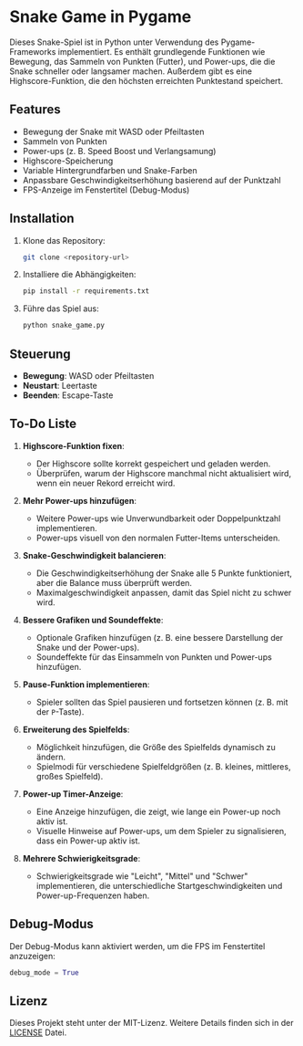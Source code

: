 
# Snake Game in Pygame

Dieses Snake-Spiel ist in Python unter Verwendung des Pygame-Frameworks implementiert. Es enthält grundlegende Funktionen wie Bewegung, das Sammeln von Punkten (Futter), und Power-ups, die die Snake schneller oder langsamer machen. Außerdem gibt es eine Highscore-Funktion, die den höchsten erreichten Punktestand speichert.

## Features

- Bewegung der Snake mit WASD oder Pfeiltasten
- Sammeln von Punkten
- Power-ups (z. B. Speed Boost und Verlangsamung)
- Highscore-Speicherung
- Variable Hintergrundfarben und Snake-Farben
- Anpassbare Geschwindigkeitserhöhung basierend auf der Punktzahl
- FPS-Anzeige im Fenstertitel (Debug-Modus)

## Installation

1. Klone das Repository:
   ```bash
   git clone <repository-url>
   ```
2. Installiere die Abhängigkeiten:
   ```bash
   pip install -r requirements.txt
   ```
3. Führe das Spiel aus:
   ```bash
   python snake_game.py
   ```

## Steuerung

- **Bewegung**: WASD oder Pfeiltasten
- **Neustart**: Leertaste
- **Beenden**: Escape-Taste

## To-Do Liste

1. **Highscore-Funktion fixen**: 
   - Der Highscore sollte korrekt gespeichert und geladen werden. 
   - Überprüfen, warum der Highscore manchmal nicht aktualisiert wird, wenn ein neuer Rekord erreicht wird.

2. **Mehr Power-ups hinzufügen**:
   - Weitere Power-ups wie Unverwundbarkeit oder Doppelpunktzahl implementieren.
   - Power-ups visuell von den normalen Futter-Items unterscheiden.

3. **Snake-Geschwindigkeit balancieren**:
   - Die Geschwindigkeitserhöhung der Snake alle 5 Punkte funktioniert, aber die Balance muss überprüft werden.
   - Maximalgeschwindigkeit anpassen, damit das Spiel nicht zu schwer wird.

4. **Bessere Grafiken und Soundeffekte**:
   - Optionale Grafiken hinzufügen (z. B. eine bessere Darstellung der Snake und der Power-ups).
   - Soundeffekte für das Einsammeln von Punkten und Power-ups hinzufügen.

5. **Pause-Funktion implementieren**:
   - Spieler sollten das Spiel pausieren und fortsetzen können (z. B. mit der `P`-Taste).

6. **Erweiterung des Spielfelds**:
   - Möglichkeit hinzufügen, die Größe des Spielfelds dynamisch zu ändern.
   - Spielmodi für verschiedene Spielfeldgrößen (z. B. kleines, mittleres, großes Spielfeld).

7. **Power-up Timer-Anzeige**:
   - Eine Anzeige hinzufügen, die zeigt, wie lange ein Power-up noch aktiv ist.
   - Visuelle Hinweise auf Power-ups, um dem Spieler zu signalisieren, dass ein Power-up aktiv ist.

8. **Mehrere Schwierigkeitsgrade**:
   - Schwierigkeitsgrade wie "Leicht", "Mittel" und "Schwer" implementieren, die unterschiedliche Startgeschwindigkeiten und Power-up-Frequenzen haben.

## Debug-Modus

Der Debug-Modus kann aktiviert werden, um die FPS im Fenstertitel anzuzeigen:
```python
debug_mode = True
```

## Lizenz

Dieses Projekt steht unter der MIT-Lizenz. Weitere Details finden sich in der [LICENSE](LICENSE.md) Datei.
